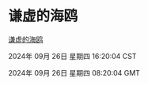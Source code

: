 # 谦虚的海鸥
[谦虚的海鸥](http://219.139.198.207:56308/qxdho/course/base/hotlink/index.php)

2024年 09月 26日 星期四 16:20:04 CST

2024年 09月 26日 星期四 08:20:04 GMT
